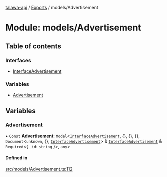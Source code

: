 [talawa-api](../README.md) / [Exports](../modules.md) / models/Advertisement

# Module: models/Advertisement

## Table of contents

### Interfaces

- [InterfaceAdvertisement](../interfaces/models_Advertisement.InterfaceAdvertisement.md)

### Variables

- [Advertisement](models_Advertisement.md#advertisement)

## Variables

### Advertisement

• `Const` **Advertisement**: `Model`\<[`InterfaceAdvertisement`](../interfaces/models_Advertisement.InterfaceAdvertisement.md), \{\}, \{\}, \{\}, `Document`\<`unknown`, \{\}, [`InterfaceAdvertisement`](../interfaces/models_Advertisement.InterfaceAdvertisement.md)\> & [`InterfaceAdvertisement`](../interfaces/models_Advertisement.InterfaceAdvertisement.md) & `Required`\<\{ `_id`: `string`  \}\>, `any`\>

#### Defined in

[src/models/Advertisement.ts:112](https://github.com/PalisadoesFoundation/talawa-api/blob/636e51c/src/models/Advertisement.ts#L112)
